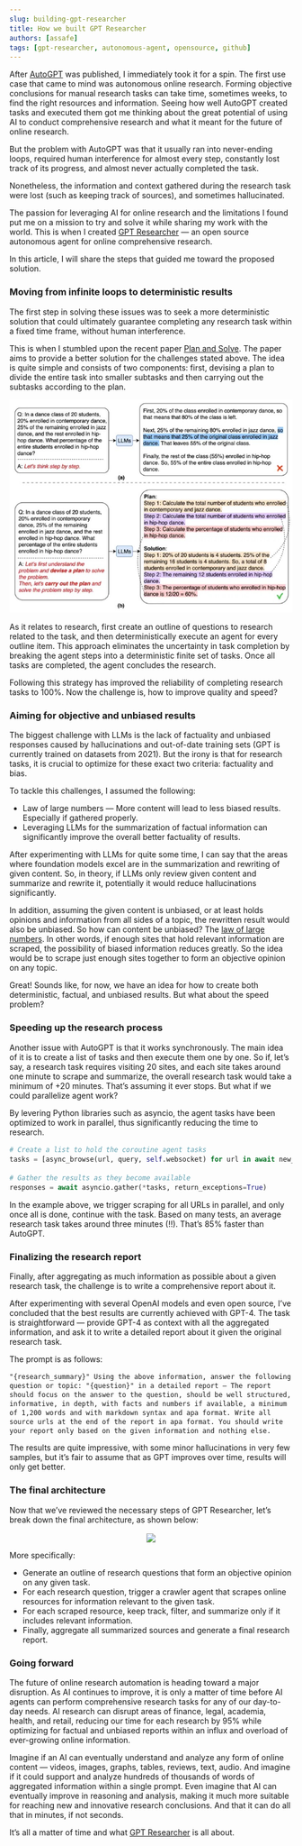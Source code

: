 ```yaml
---
slug: building-gpt-researcher
title: How we built GPT Researcher
authors: [assafe]
tags: [gpt-researcher, autonomous-agent, opensource, github]
---
```


After [AutoGPT](https://github.com/Significant-Gravitas/AutoGPT) was published, I immediately took it for a spin. The first use case that came to mind was autonomous online research. Forming objective conclusions for manual research tasks can take time, sometimes weeks, to find the right resources and information. Seeing how well AutoGPT created tasks and executed them got me thinking about the great potential of using AI to conduct comprehensive research and what it meant for the future of online research.

But the problem with AutoGPT was that it usually ran into never-ending loops, required human interference for almost every step, constantly lost track of its progress, and almost never actually completed the task.

Nonetheless, the information and context gathered during the research task were lost (such as keeping track of sources), and sometimes hallucinated.

The passion for leveraging AI for online research and the limitations I found put me on a mission to try and solve it while sharing my work with the world. This is when I created [GPT Researcher](https://github.com/assafelovic/gpt-researcher) — an open source autonomous agent for online comprehensive research.

In this article, I will share the steps that guided me toward the proposed solution.

### Moving from infinite loops to deterministic results
The first step in solving these issues was to seek a more deterministic solution that could ultimately guarantee completing any research task within a fixed time frame, without human interference.

This is when I stumbled upon the recent paper [Plan and Solve](https://arxiv.org/abs/2305.04091). The paper aims to provide a better solution for the challenges stated above. The idea is quite simple and consists of two components: first, devising a plan to divide the entire task into smaller subtasks and then carrying out the subtasks according to the plan.

![Planner-Excutor-Model](./planner.jpeg)

As it relates to research, first create an outline of questions to research related to the task, and then deterministically execute an agent for every outline item. This approach eliminates the uncertainty in task completion by breaking the agent steps into a deterministic finite set of tasks. Once all tasks are completed, the agent concludes the research.

Following this strategy has improved the reliability of completing research tasks to 100%. Now the challenge is, how to improve quality and speed?

### Aiming for objective and unbiased results
The biggest challenge with LLMs is the lack of factuality and unbiased responses caused by hallucinations and out-of-date training sets (GPT is currently trained on datasets from 2021). But the irony is that for research tasks, it is crucial to optimize for these exact two criteria: factuality and bias.

To tackle this challenges, I assumed the following:

- Law of large numbers — More content will lead to less biased results. Especially if gathered properly.
- Leveraging LLMs for the summarization of factual information can significantly improve the overall better factuality of results.

After experimenting with LLMs for quite some time, I can say that the areas where foundation models excel are in the summarization and rewriting of given content. So, in theory, if LLMs only review given content and summarize and rewrite it, potentially it would reduce hallucinations significantly.

In addition, assuming the given content is unbiased, or at least holds opinions and information from all sides of a topic, the rewritten result would also be unbiased. So how can content be unbiased? The [law of large numbers](https://en.wikipedia.org/wiki/Law_of_large_numbers). In other words, if enough sites that hold relevant information are scraped, the possibility of biased information reduces greatly. So the idea would be to scrape just enough sites together to form an objective opinion on any topic.

Great! Sounds like, for now, we have an idea for how to create both deterministic, factual, and unbiased results. But what about the speed problem?

### Speeding up the research process
Another issue with AutoGPT is that it works synchronously. The main idea of it is to create a list of tasks and then execute them one by one. So if, let’s say, a research task requires visiting 20 sites, and each site takes around one minute to scrape and summarize, the overall research task would take a minimum of +20 minutes. That’s assuming it ever stops. But what if we could parallelize agent work?

By levering Python libraries such as asyncio, the agent tasks have been optimized to work in parallel, thus significantly reducing the time to research.

```python
# Create a list to hold the coroutine agent tasks
tasks = [async_browse(url, query, self.websocket) for url in await new_search_urls]

# Gather the results as they become available
responses = await asyncio.gather(*tasks, return_exceptions=True)
```

In the example above, we trigger scraping for all URLs in parallel, and only once all is done, continue with the task. Based on many tests, an average research task takes around three minutes (!!). That’s 85% faster than AutoGPT.

### Finalizing the research report
Finally, after aggregating as much information as possible about a given research task, the challenge is to write a comprehensive report about it.

After experimenting with several OpenAI models and even open source, I’ve concluded that the best results are currently achieved with GPT-4. The task is straightforward — provide GPT-4 as context with all the aggregated information, and ask it to write a detailed report about it given the original research task.

The prompt is as follows:
```commandline
"{research_summary}" Using the above information, answer the following question or topic: "{question}" in a detailed report — The report should focus on the answer to the question, should be well structured, informative, in depth, with facts and numbers if available, a minimum of 1,200 words and with markdown syntax and apa format. Write all source urls at the end of the report in apa format. You should write your report only based on the given information and nothing else.
```

The results are quite impressive, with some minor hallucinations in very few samples, but it’s fair to assume that as GPT improves over time, results will only get better.

### The final architecture
Now that we’ve reviewed the necessary steps of GPT Researcher, let’s break down the final architecture, as shown below:

<div align="center">
<img align="center" height="500" src="https://cowriter-images.s3.amazonaws.com/architecture.png"/>
</div>

More specifically:
- Generate an outline of research questions that form an objective opinion on any given task.
- For each research question, trigger a crawler agent that scrapes online resources for information relevant to the given task.
- For each scraped resource, keep track, filter, and summarize only if it includes relevant information.
- Finally, aggregate all summarized sources and generate a final research report.

### Going forward
The future of online research automation is heading toward a major disruption. As AI continues to improve, it is only a matter of time before AI agents can perform comprehensive research tasks for any of our day-to-day needs. AI research can disrupt areas of finance, legal, academia, health, and retail, reducing our time for each research by 95% while optimizing for factual and unbiased reports within an influx and overload of ever-growing online information.

Imagine if an AI can eventually understand and analyze any form of online content — videos, images, graphs, tables, reviews, text, audio. And imagine if it could support and analyze hundreds of thousands of words of aggregated information within a single prompt. Even imagine that AI can eventually improve in reasoning and analysis, making it much more suitable for reaching new and innovative research conclusions. And that it can do all that in minutes, if not seconds.

It’s all a matter of time and what [GPT Researcher](https://github.com/assafelovic/gpt-researcher) is all about.
